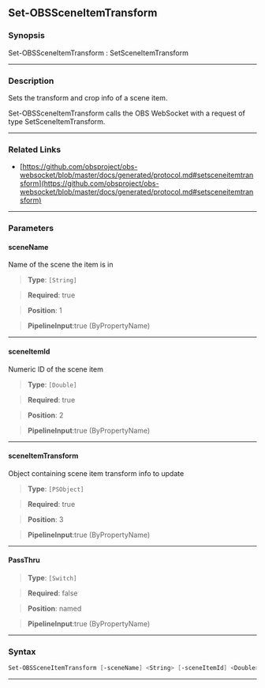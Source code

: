 Set-OBSSceneItemTransform
-------------------------
### Synopsis
Set-OBSSceneItemTransform : SetSceneItemTransform

---
### Description

Sets the transform and crop info of a scene item.


Set-OBSSceneItemTransform calls the OBS WebSocket with a request of type SetSceneItemTransform.

---
### Related Links
* [https://github.com/obsproject/obs-websocket/blob/master/docs/generated/protocol.md#setsceneitemtransform](https://github.com/obsproject/obs-websocket/blob/master/docs/generated/protocol.md#setsceneitemtransform)



---
### Parameters
#### **sceneName**

Name of the scene the item is in



> **Type**: ```[String]```

> **Required**: true

> **Position**: 1

> **PipelineInput**:true (ByPropertyName)



---
#### **sceneItemId**

Numeric ID of the scene item



> **Type**: ```[Double]```

> **Required**: true

> **Position**: 2

> **PipelineInput**:true (ByPropertyName)



---
#### **sceneItemTransform**

Object containing scene item transform info to update



> **Type**: ```[PSObject]```

> **Required**: true

> **Position**: 3

> **PipelineInput**:true (ByPropertyName)



---
#### **PassThru**

> **Type**: ```[Switch]```

> **Required**: false

> **Position**: named

> **PipelineInput**:true (ByPropertyName)



---
### Syntax
```PowerShell
Set-OBSSceneItemTransform [-sceneName] <String> [-sceneItemId] <Double> [-sceneItemTransform] <PSObject> [-PassThru] [<CommonParameters>]
```
---
